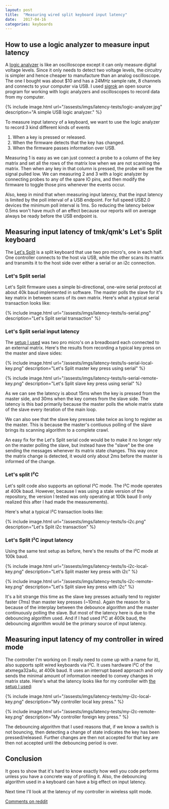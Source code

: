 ```yaml
---
layout: post
title:  "Measuring wired split keyboard input latency"
date:   2017-04-16
categories: keyboards
---
```


## How to use a logic analyzer to measure input latency
A [logic analyzer](https://en.wikipedia.org/wiki/Logic_analyzer) is like an
oscilloscope except it can only measure digital voltage levels.  Since it only
needs to detect two voltage levels, the circuitry is simpler and hence cheaper
to manufacture than an analog oscilloscope.  The one I bought was about $10 and
has a 24MHz sample rate, 8 channels and connects to your computer via USB.  I
used [sigrok](https://sigrok.org/) an open source program for working
with logic analyzers and oscilloscopes to record data from my computer.

{% include image.html url="/assests/imgs/latency-tests/logic-analyzer.jpg" description="A simple USB logic analyzer." %}

To measure input latency of a keyboard, we want to use the logic analyzer to
record 3 kind different kinds of events

1. When a key is pressed or released.
2. When the firmware detects that the key has changed.
3. When the firmware passes information over USB.

Measuring 1 is easy as we can just connect a probe to a column of the key matrix
and set all the rows of the matrix low when we are not scanning the matrix. Then
when any key in that column is pressed, the probe will see the signal pulled low.
We can measuring 2 and 3 with a logic analyzer by connecting probes to any of the
spare IO pins, and then modify the firmware to toggle those pins whenever the events
occur.

Also, keep in mind that when measuring input latency, that the input latency
is limited by the poll interval of a USB endpoint. For full speed USB2.0
devices the minimum poll interval is 1ms. So reducing the latency below 0.5ms
won't have much of an effect because our reports will on average always be
ready before the USB endpoint is.


## Measuring input latency of tmk/qmk's Let's Split keyboard

The [Let's Split](https://github.com/qmk/qmk_firmware/tree/master/keyboards/lets_split)
is a split keyboard that use two pro micro's, one in each half. One controller connects
to the host via USB, while the other scans its matrix and transmits it to the host side
over either a serial or an i2c connection.

### Let's Split serial
Let's Split firmware uses a simple bi-directional, one-wire serial protocol at about 40k baud
implemented in software. The master polls the slave for it's key matrix in
between scans of its own matrix. Here's what a typical serial transaction looks
like:

{% include image.html url="/assests/imgs/latency-tests/ls-serial.png" description="Let's Split serial transaction" %}

### Let's Split serial input latency

The [setup I used](/assests/imgs/latency-tests/ls-setup.jpg) was two pro micro's on a breadboard
each connected to an external matrix. Here's the results from recording a typical
key press on the master and slave sides:

{% include image.html url="/assests/imgs/latency-tests/ls-serial-local-key.png" description="Let's Split master key press using serial" %}

{% include image.html url="/assests/imgs/latency-tests/ls-serial-remote-key.png" description="Let's Split slave key press using serial" %}

As we can see the latency is about 15ms when the key is pressed from the master
side, and 30ms when the key comes from the slave side. The latency is this bad
primarily because the master polls the whole matrix state of the slave every
iteration of the main loop.

We can also see that the slave key presses take twice as long to register as the
master. This is because the master's contiuous polling of the slave brings its
scanning algorithm to a complete crawl.

An easy fix for the Let's Split serial code would be to make it no longer rely
on the master polling the slave, but instead have the "slave" be the one
sending the messages whenever its matrix state changes. This way once the
matrix change is detected, it would only about 2ms before the master is
informed of the change.

### Let's split I²C
Let's split code also supports an optional I²C mode. The I²C mode operates at
400k baud. However, because I was using a stale version of the repository, the
version I tested was only operating at 100k baud (I only realized this after
I had made the measurements).

Here's what a typical I²C transaction looks like:

{% include image.html url="/assests/imgs/latency-tests/ls-i2c.png" description="Let's Split i2c transaction" %}

### Let's Split I²C input latency

Using the same test setup as before, here's the results of the I²C mode at 100k baud.

{% include image.html url="/assests/imgs/latency-tests/ls-i2c-local-key.png" description="Let's Split master key press with i2c" %}

{% include image.html url="/assests/imgs/latency-tests/ls-i2c-remote-key.png" description="Let's Split slave key press with i2c" %}

It's a bit strange this time as the slave key presses actually tend to register
faster (7ms) than master key presses (~10ms).  Again the reason for is because
of the interplay between the debounce algorithm and the master continuously
polling the slave. But most of the latency here is due to the debouncing algorithm
used. And if I had used I²C at 400k baud, the debouncing algorithm would be the
primary source of input latency.


## Measuring input latency of my controller in wired mode

The controller I'm working on (I really need to come up with a name for it), also supports split
wired keyboards via I²C. It uses hardware I²C of the atxmega32a4u, at 400k baud.
It uses an interrupt based approach and only sends the minimal amount of information
needed to convey changes in matrix state. Here's what the latency looks like for
my controller with [the setup I used](/assests/imgs/latency-tests/my-controler-setup.jpg):

{% include image.html url="/assests/imgs/latency-tests/my-i2c-local-key.png" description="My controller local key press." %}

{% include image.html url="/assests/imgs/latency-tests/my-i2c-remote-key.png" description="My controller foreign key press." %}

The debouncing algorithm that I used reasons that, if we know a switch is not bouncing,
then detecting a change of state indicates the key has been pressed/released. Further
changes are then not accepted for that key are then not accepted until the debouncing
period is over.

## Conclusion

It goes to show that it's hard to know exactly how well you code performs unless
you have a concrete way of profiling it. Also, the debouncing algorithm used in
a keyboard can have a big effect on input latency.

Next time I'll look at the latency of my controller in wireless split mode.

[Comments on reddit](https://www.reddit.com/r/MechanicalKeyboards/comments/65pa0p/keyboard_science_measuring_the_input_latency_of/)
